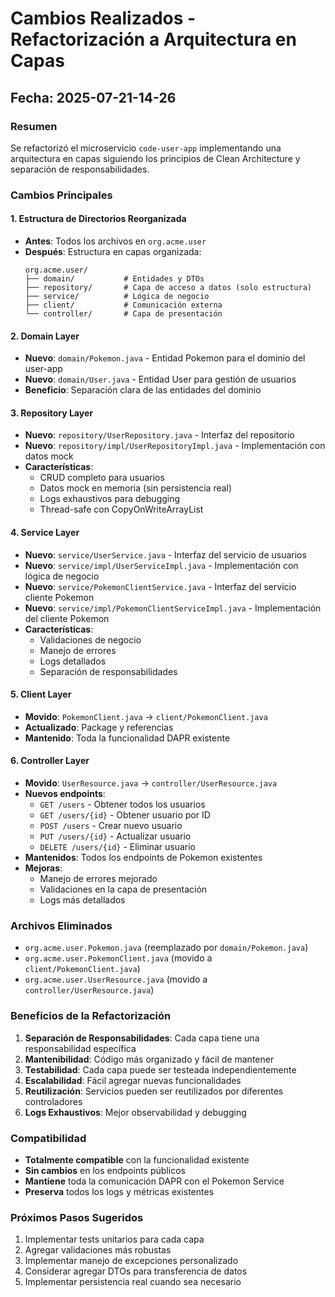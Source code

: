 # Cambios Realizados - Refactorización a Arquitectura en Capas

## Fecha: 2025-07-21-14-26

### Resumen
Se refactorizó el microservicio `code-user-app` implementando una arquitectura en capas siguiendo los principios de Clean Architecture y separación de responsabilidades.

### Cambios Principales

#### 1. Estructura de Directorios Reorganizada
- **Antes**: Todos los archivos en `org.acme.user`
- **Después**: Estructura en capas organizada:
  ```
  org.acme.user/
  ├── domain/           # Entidades y DTOs
  ├── repository/       # Capa de acceso a datos (solo estructura)
  ├── service/          # Lógica de negocio
  ├── client/           # Comunicación externa
  └── controller/       # Capa de presentación
  ```

#### 2. Domain Layer
- **Nuevo**: `domain/Pokemon.java` - Entidad Pokemon para el dominio del user-app
- **Nuevo**: `domain/User.java` - Entidad User para gestión de usuarios
- **Beneficio**: Separación clara de las entidades del dominio

#### 3. Repository Layer
- **Nuevo**: `repository/UserRepository.java` - Interfaz del repositorio
- **Nuevo**: `repository/impl/UserRepositoryImpl.java` - Implementación con datos mock
- **Características**:
  - CRUD completo para usuarios
  - Datos mock en memoria (sin persistencia real)
  - Logs exhaustivos para debugging
  - Thread-safe con CopyOnWriteArrayList

#### 4. Service Layer
- **Nuevo**: `service/UserService.java` - Interfaz del servicio de usuarios
- **Nuevo**: `service/impl/UserServiceImpl.java` - Implementación con lógica de negocio
- **Nuevo**: `service/PokemonClientService.java` - Interfaz del servicio cliente Pokemon
- **Nuevo**: `service/impl/PokemonClientServiceImpl.java` - Implementación del cliente Pokemon
- **Características**:
  - Validaciones de negocio
  - Manejo de errores
  - Logs detallados
  - Separación de responsabilidades

#### 5. Client Layer
- **Movido**: `PokemonClient.java` → `client/PokemonClient.java`
- **Actualizado**: Package y referencias
- **Mantenido**: Toda la funcionalidad DAPR existente

#### 6. Controller Layer
- **Movido**: `UserResource.java` → `controller/UserResource.java`
- **Nuevos endpoints**:
  - `GET /users` - Obtener todos los usuarios
  - `GET /users/{id}` - Obtener usuario por ID
  - `POST /users` - Crear nuevo usuario
  - `PUT /users/{id}` - Actualizar usuario
  - `DELETE /users/{id}` - Eliminar usuario
- **Mantenidos**: Todos los endpoints de Pokemon existentes
- **Mejoras**:
  - Manejo de errores mejorado
  - Validaciones en la capa de presentación
  - Logs más detallados

### Archivos Eliminados
- `org.acme.user.Pokemon.java` (reemplazado por `domain/Pokemon.java`)
- `org.acme.user.PokemonClient.java` (movido a `client/PokemonClient.java`)
- `org.acme.user.UserResource.java` (movido a `controller/UserResource.java`)

### Beneficios de la Refactorización

1. **Separación de Responsabilidades**: Cada capa tiene una responsabilidad específica
2. **Mantenibilidad**: Código más organizado y fácil de mantener
3. **Testabilidad**: Cada capa puede ser testeada independientemente
4. **Escalabilidad**: Fácil agregar nuevas funcionalidades
5. **Reutilización**: Servicios pueden ser reutilizados por diferentes controladores
6. **Logs Exhaustivos**: Mejor observabilidad y debugging

### Compatibilidad
- **Totalmente compatible** con la funcionalidad existente
- **Sin cambios** en los endpoints públicos
- **Mantiene** toda la comunicación DAPR con el Pokemon Service
- **Preserva** todos los logs y métricas existentes

### Próximos Pasos Sugeridos
1. Implementar tests unitarios para cada capa
2. Agregar validaciones más robustas
3. Implementar manejo de excepciones personalizado
4. Considerar agregar DTOs para transferencia de datos
5. Implementar persistencia real cuando sea necesario 